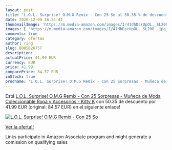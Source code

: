 ```yaml
---
layout: post
title: 'L.O.L. Surprise! O.M.G Remix - Con 25 So al 50.35 % de descuento'
date: 2020-12-09 16:24:42
thumbnailImage: 'https://m.media-amazon.com/images/I/41dhDsrUpOL._SL200_.jpg'
images: [ 'https://m.media-amazon.com/images/I/41dhDsrUpOL._SL200_.jpg' ]
comments: true
category: ofertas
author: ring
slug: B085B2K75T
description:
actualPrice: 41.99 EUR
currency: EUR
price: 41.99
comparePrice: 84.57 EUR
inStock: true
prodname: 'L.O.L. Surprise! O.M.G Remix - Con 25 Sorpresas - Muñeca de Moda Coleccionable  Ropa y Accesorios - Kitty K'
---
```


Está [L.O.L. Surprise! O.M.G Remix - Con 25 Sorpresas - Muñeca de Moda Coleccionable  Ropa y Accesorios - Kitty K](https://www.amazon.es/dp/B085B2K75T/?tag=tolees-21) con 50.35 de descuento por 41.99 EUR (original: 84.57 EUR) en el siguiente enlace!

[![L.O.L. Surprise! O.M.G Remix - Con 25 So](https://m.media-amazon.com/images/I/41dhDsrUpOL._SL200_.jpg)](https://www.amazon.es/dp/B085B2K75T/?tag=tolees-21)

[Ver la oferta!!](https://www.amazon.es/dp/B085B2K75T/?tag=tolees-21)

Links participate in Amazon Associate program and might generate a comission on qualifying sales



